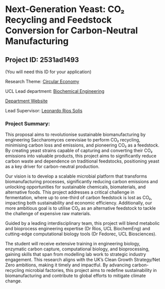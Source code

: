 # Next-Generation Yeast: CO₂ Recycling and Feedstock Conversion for Carbon-Neutral Manufacturing

## Project ID: **2531ad1493**
(You will need this ID for your application)

Research Theme: [Circular Economy](../themes/circular-economy.md)

UCL Lead department: [Biochemical Engineering](../departments/biochemical-engineering.md)

[Department Website](https://www.ucl.ac.uk/biochemical-engineering)

Lead Supervisor: [Leonardo Rios Solis](https://profiles.ucl.ac.uk/27630)

### Project Summary:

This proposal aims to revolutionise sustainable biomanufacturing by engineering Saccharomyces cerevisiae to perform CO₂ recycling, minimising carbon loss and emissions, and pioneering CO₂ as a feedstock. By creating yeast strains capable of capturing and converting their CO₂ emissions into valuable products, this project aims to significantly reduce carbon waste and dependence on traditional feedstocks, positioning yeast as a key driver for carbon-neutral production.

Our vision is to develop a scalable microbial platform that transforms biomanufacturing processes, significantly reducing carbon emissions and unlocking opportunities for sustainable chemicals, biomaterials, and alternative foods. This project addresses a critical challenge in fermentation, where up to one-third of carbon feedstock is lost as CO₂, impacting both sustainability and economic efficiency. Additionally, our more ambitious goal is to utilise CO₂ as an alternative feedstock to tackle the challenge of expensive raw materials.

Guided by a leading interdisciplinary team, this project will blend metabolic and bioprocess engineering expertise (Dr Rios, UCL BiochemEng) and cutting-edge computational biology tools (Dr Fedorec, UCL Biosciences). 

The student will receive extensive training in engineering biology, enzymatic carbon capture, computational biology, and bioprocessing, gaining skills that span from modelling lab work to strategic industry engagement. This research aligns with the UK’s Clean Growth Strategy/Net Zero ambitions, making it timely and impactful. By advancing carbon-recycling microbial factories, this project aims to redefine sustainability in biomanufacturing and contribute to global efforts to mitigate climate change.

